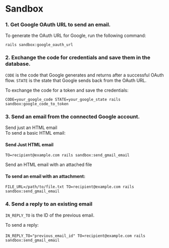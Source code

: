 # Sandbox

### 1.  Get Google OAuth URL to send an email.
To generate the OAuth URL for Google, run the following command:
```shell
rails sandbox:google_oauth_url
```

### 2. Exchange the code for credentials and save them in the database.
```CODE``` is the code that Google generates and returns after a successful OAuth flow.
```STATE``` is the state that Google sends back from the OAuth URL.

To exchange the code for a token and save the credentials:
```shell
CODE=your_google_code STATE=your_google_state rails sandbox:google_code_to_token
```

### 3. Send an email from the connected Google account.

Send just an HTML email     
To send a basic HTML email:
#### Send Just HTML email
```shell
TO=recipient@example.com rails sandbox:send_gmail_email
```

Send an HTML email with an attached file
#### To send an email with an attachment:
```shell
FILE_URL=/path/to/file.txt TO=recipient@example.com rails sandbox:send_gmail_email
```

### 4. Send a reply to an existing email
```IN_REPLY_TO``` is the ID of the previous email.

To send a reply:
####
```shell
IN_REPLY_TO="previous_email_id" TO=recipient@example.com rails sandbox:send_gmail_email
```
